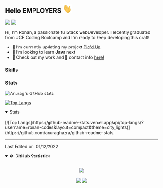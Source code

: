 <!-- ## [Ronan Galvez](https://ronan-codes.github.io/react-portfolio/#) -->
<h2> 𝐇𝐞𝐥𝐥𝐨 EMPLOYERS <img src="https://raw.githubusercontent.com/ABSphreak/ABSphreak/master/gifs/Hi.gif" width="30px"></h2>
<!-- [![LinkedIn Badge](https://img.shields.io/badge/-Ronan%20Galvez-blue?style=flat&logo=LinkedIn)](https://www.linkedin.com/in/ronan-galvez-08aaa81a8/) -->
<a href="https://www.linkedin.com/in/ronan-galvez-08aaa81a8/" target="_blank"><img src="https://img.shields.io/badge/-Ronan%20Galvez-blue?style=flat&logo=LinkedIn"/></a>
<a href="mailto:ronancodes@gmail.com"><img src="https://img.shields.io/badge/ronancodes@gmail.com-D14836?style=flat&logo=gmail&logoColor=white"/></a>

Hi, I'm Ronan, a passionate fullStack webDeveloper. I recently graduated from UCF Coding Bootcamp and I'm ready to keep developing this craft!

- 🔭 I’m currently updating my project [Pic'd Up](https://github.com/Ronan-Codes/picd-up)
- 🌱 I’m looking to learn **Java** next
- 📁 Check out my work and 💌 contact info [here!](https://ronan-codes.github.io/react-portfolio/#)

### Skills

### Stats
![Anurag's GitHub stats](https://github-readme-stats.vercel.app/api?username=ronan-codes&show_icons=true&theme=city_lights)

[![Top Langs](https://github-readme-stats.vercel.app/api/top-langs/?username=ronan-codes&layout=compact&theme=city_lights)](https://github.com/anuraghazra/github-readme-stats)

<details open>
<summary>Stats</summary>
<br>
[![Top Langs](https://github-readme-stats.vercel.app/api/top-langs/?username=ronan-codes&layout=compact&theme=city_lights)](https://github.com/anuraghazra/github-readme-stats)
</details>

-----

Last Edited on: 01/12/2022

<details open="">
  <summary><b><g-emoji class="g-emoji" alias="gear" fallback-src="https://github.githubassets.com/images/icons/emoji/unicode/2699.png">⚙️</g-emoji> &nbsp;GitHub Statistics</b></summary>
  <br>
    <p align="center" dir="auto">
        <a target="_blank" rel="noopener noreferrer" href="https://camo.githubusercontent.com/b49bf583dfaebb39be58e4d2f03ff45d23fa5565b4fa051720e59f97272f631e/68747470733a2f2f6769746875622d726561646d652d73747265616b2d73746174732e6865726f6b756170702e636f6d2f3f757365723d6272756e6f746163636126686964655f626f726465723d74727565267468656d653d6e696768746f776c"><img height="137px" src="https://camo.githubusercontent.com/b49bf583dfaebb39be58e4d2f03ff45d23fa5565b4fa051720e59f97272f631e/68747470733a2f2f6769746875622d726561646d652d73747265616b2d73746174732e6865726f6b756170702e636f6d2f3f757365723d6272756e6f746163636126686964655f626f726465723d74727565267468656d653d6e696768746f776c" data-canonical-src="https://github-readme-streak-stats.herokuapp.com/?user=brunotacca&amp;hide_border=true&amp;theme=nightowl" style="max-width: 100%;"></a>
    </p>
    <p align="center" dir="auto">
        <a target="_blank" rel="noopener noreferrer" href="https://camo.githubusercontent.com/ae71f731869b7923e5d50b2ad205011a319bf0c171ce6900365dc6628c42b4c5/68747470733a2f2f6769746875622d726561646d652d73746174732e76657263656c2e6170702f6170693f757365726e616d653d6272756e6f746163636126686964655f7469746c653d7472756526686964655f626f726465723d747275652673686f775f69636f6e733d7472756526696e636c7564655f616c6c5f636f6d6d6974733d7472756526636f756e745f707269766174653d74727565266c696e655f6865696768743d3231267468656d653d6e696768746f776c"><img height="137px" src="https://camo.githubusercontent.com/ae71f731869b7923e5d50b2ad205011a319bf0c171ce6900365dc6628c42b4c5/68747470733a2f2f6769746875622d726561646d652d73746174732e76657263656c2e6170702f6170693f757365726e616d653d6272756e6f746163636126686964655f7469746c653d7472756526686964655f626f726465723d747275652673686f775f69636f6e733d7472756526696e636c7564655f616c6c5f636f6d6d6974733d7472756526636f756e745f707269766174653d74727565266c696e655f6865696768743d3231267468656d653d6e696768746f776c" data-canonical-src="https://github-readme-stats.vercel.app/api?username=brunotacca&amp;hide_title=true&amp;hide_border=true&amp;show_icons=true&amp;include_all_commits=true&amp;count_private=true&amp;line_height=21&amp;theme=nightowl" style="max-width: 100%;"></a> <a target="_blank" rel="noopener noreferrer" href="https://camo.githubusercontent.com/c6322adb68db23776892175a98c07d6b0f9b573cd129428e0280666671798b48/68747470733a2f2f6769746875622d726561646d652d73746174732e76657263656c2e6170702f6170692f746f702d6c616e67732f3f757365726e616d653d6272756e6f746163636126686964653d68746d6c26686964655f7469746c653d7472756526686964655f626f726465723d74727565266c61796f75743d636f6d70616374266c616e67735f636f756e743d38267468656d653d6e696768746f776c"><img height="137px" src="https://camo.githubusercontent.com/c6322adb68db23776892175a98c07d6b0f9b573cd129428e0280666671798b48/68747470733a2f2f6769746875622d726561646d652d73746174732e76657263656c2e6170702f6170692f746f702d6c616e67732f3f757365726e616d653d6272756e6f746163636126686964653d68746d6c26686964655f7469746c653d7472756526686964655f626f726465723d74727565266c61796f75743d636f6d70616374266c616e67735f636f756e743d38267468656d653d6e696768746f776c" data-canonical-src="https://github-readme-stats.vercel.app/api/top-langs/?username=brunotacca&amp;hide=html&amp;hide_title=true&amp;hide_border=true&amp;layout=compact&amp;langs_count=8&amp;theme=nightowl" style="max-width: 100%;"></a>
    </p>
</details>
